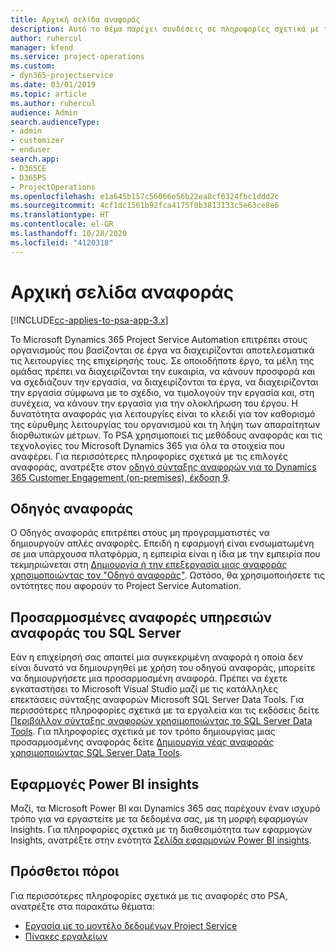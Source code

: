 ```yaml
---
title: Αρχική σελίδα αναφοράς
description: Αυτό το θέμα παρέχει συνδέσεις σε πληροφορίες σχετικά με τις αναφορές στο Dynamics 365 Project Service Automation.
author: ruhercul
manager: kfend
ms.service: project-operations
ms.custom:
- dyn365-projectservice
ms.date: 03/01/2019
ms.topic: article
ms.author: ruhercul
audience: Admin
search.audienceType:
- admin
- customizer
- enduser
search.app:
- D365CE
- D365PS
- ProjectOperations
ms.openlocfilehash: e1a645b157c56066e56b22ea8cf0324fbc1ddd2c
ms.sourcegitcommit: 4cf1dc1561b92fca4175f0b3813133c5e63ce8e6
ms.translationtype: HT
ms.contentlocale: el-GR
ms.lasthandoff: 10/28/2020
ms.locfileid: "4120318"
---
```

# <a name="reporting-home-page"></a>Αρχική σελίδα αναφοράς

[!INCLUDE[cc-applies-to-psa-app-3.x](../includes/cc-applies-to-psa-app-3x.md)]

Το Microsoft Dynamics 365 Project Service Automation επιτρέπει στους οργανισμούς που βασίζονται σε έργα να διαχειρίζονται αποτελεσματικά τις λειτουργίες της επιχείρησής τους. Σε οποιοδήποτε έργο, τα μέλη της ομάδας πρέπει να διαχειρίζονται την ευκαιρία, να κάνουν προσφορά και να σχεδιάζουν την εργασία, να διαχειρίζονται τα έργα, να διαχειρίζονται την εργασία σύμφωνα με το σχέδιο, να τιμολογούν την εργασία και, στη συνέχεια, να κάνουν την εργασία για την ολοκλήρωση του έργου. Η δυνατότητα αναφοράς για λειτουργίες είναι το κλειδί για τον καθορισμό της εύρυθμης λειτουργίας του οργανισμού και τη λήψη των απαραίτητων διορθωτικών μέτρων. Το PSA χρησιμοποιεί τις μεθόδους αναφοράς και τις τεχνολογίες του Microsoft Dynamics 365 για όλα τα στοιχεία που αναφέρει. Για περισσότερες πληροφορίες σχετικά με τις επιλογές αναφοράς, ανατρέξτε στον [οδηγό σύνταξης αναφορών για το Dynamics 365 Customer Engagement (on-premises), έκδοση 9](https://docs.microsoft.com/dynamics365/customerengagement/on-premises/analytics/reporting-analytics-with-dynamics-365).

## <a name="report-wizard"></a>Οδηγός αναφοράς

Ο Οδηγός αναφοράς επιτρέπει στους μη προγραμματιστές να δημιουργούν απλές αναφορές. Επειδή η εφαρμογή είναι ενσωματωμένη σε μια υπάρχουσα πλατφόρμα, η εμπειρία είναι η ίδια με την εμπειρία που τεκμηριώνεται στη [Δημιουργία ή την επεξεργασία μιας αναφοράς χρησιμοποιώντας τον "Οδηγό αναφοράς"](https://docs.microsoft.com/dynamics365/customerengagement/on-premises/basics/create-edit-copy-report-wizard). Ωστόσο, θα χρησιμοποιήσετε τις οντότητες που αφορούν το Project Service Automation.

## <a name="custom-sql-server-reporting-services-reports"></a>Προσαρμοσμένες αναφορές υπηρεσιών αναφοράς του SQL Server

Εάν η επιχείρησή σας απαιτεί μια συγκεκριμένη αναφορά η οποία δεν είναι δυνατό να δημιουργηθεί με χρήση του οδηγού αναφοράς, μπορείτε να δημιουργήσετε μια προσαρμοσμένη αναφορά. Πρέπει να έχετε εγκαταστήσει το Microsoft Visual Studio μαζί με τις κατάλληλες επεκτάσεις σύνταξης αναφορών Microsoft SQL Server Data Tools. Για περισσότερες πληροφορίες σχετικά με τα εργαλεία και τις εκδόσεις δείτε [Περιβάλλον σύνταξης αναφορών χρησιμοποιώντας το SQL Server Data Tools](https://docs.microsoft.com/dynamics365/customerengagement/on-premises/analytics/report-writing-environment-using-sql-server-data-tools). Για πληροφορίες σχετικά με τον τρόπο δημιουργίας μιας προσαρμοσμένης αναφοράς δείτε [Δημιουργία νέας αναφοράς χρησιμοποιώντας SQL Server Data Tools](https://docs.microsoft.com/dynamics365/customerengagement/on-premises/analytics/create-a-new-report-using-sql-server-data-tools).

## <a name="power-bi-insights-apps"></a>Εφαρμογές Power BI insights

Μαζί, τα Microsoft Power BI και Dynamics 365 σας παρέχουν έναν ισχυρό τρόπο για να εργαστείτε με τα δεδομένα σας, με τη μορφή εφαρμογών Insights. Για πληροφορίες σχετικά με τη διαθεσιμότητα των εφαρμογών Insights, ανατρέξτε στην ενότητα [Σελίδα εφαρμογών Power BI insights](https://powerbi.microsoft.com/power-bi-insights-apps/).


## <a name="additional-resources"></a>Πρόσθετοι πόροι
Για περισσότερες πληροφορίες σχετικά με τις αναφορές στο PSA, ανατρέξτε στα παρακάτω θέματα:

- [Εργασία με το μοντέλο δεδομένων Project Service](reports-working-project-service-data-model.md)
- [Πίνακες εργαλείων](reports-dashboards.md)


